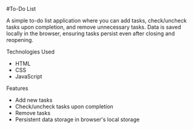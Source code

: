 #To-Do List

A simple to-do list application where you can add tasks, check/uncheck tasks upon completion, and remove unnecessary tasks. Data is saved locally in the browser, ensuring tasks persist even after closing and reopening.

Technologies Used

- HTML
- CSS
- JavaScript

Features

- Add new tasks
- Check/uncheck tasks upon completion
- Remove tasks
- Persistent data storage in browser's local storage

